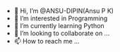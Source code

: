 - 👋 Hi, I’m @ANSU-DIPIN(Ansu P K)
- 👀 I’m interested in Programming
- 🌱 I’m currently learning Python
- 💞️ I’m looking to collaborate on ...
- 📫 How to reach me ...

<!---
ANSU-DIPIN/ANSU-DIPIN is a ✨ special ✨ repository because its `README.md` (this file) appears on your GitHub profile.
You can click the Preview link to take a look at your changes.
--->
